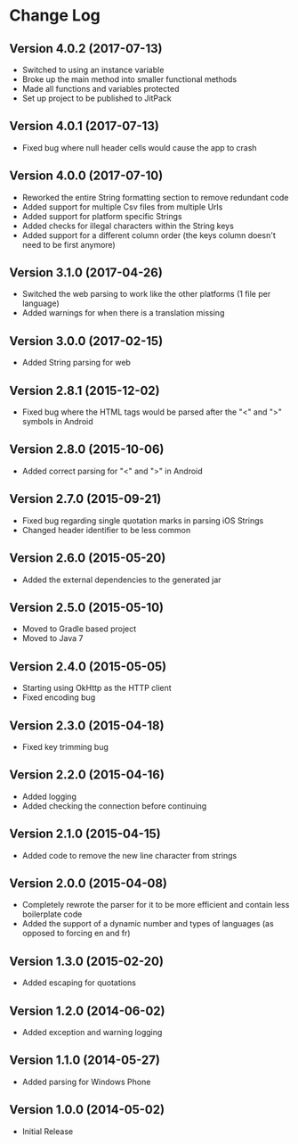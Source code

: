 # Change Log

## Version 4.0.2 (2017-07-13)
* Switched to using an instance variable
* Broke up the main method into smaller functional methods
* Made all functions and variables protected 
* Set up project to be published to JitPack

## Version 4.0.1 (2017-07-13)
* Fixed bug where null header cells would cause the app to crash

## Version 4.0.0 (2017-07-10)
* Reworked the entire String formatting section to remove redundant code
* Added support for multiple Csv files from multiple Urls
* Added support for platform specific Strings
* Added checks for illegal characters within the String keys
* Added support for a different column order (the keys column doesn't need to be first anymore) 

## Version 3.1.0 (2017-04-26)
* Switched the web parsing to work like the other platforms (1 file per language) 
* Added warnings for when there is a translation missing

## Version 3.0.0 (2017-02-15)
* Added String parsing for web

## Version 2.8.1 (2015-12-02)
* Fixed bug where the HTML tags would be parsed after the "<" and ">" symbols in Android

## Version 2.8.0 (2015-10-06)
* Added correct parsing for "<" and ">" in Android

## Version 2.7.0 (2015-09-21)
* Fixed bug regarding single quotation marks in parsing iOS Strings
* Changed header identifier to be less common 

## Version 2.6.0 (2015-05-20)
* Added the external dependencies to the generated jar

## Version 2.5.0 (2015-05-10)
* Moved to Gradle based project
* Moved to Java 7

## Version 2.4.0 (2015-05-05)
* Starting using OkHttp as the HTTP client
* Fixed encoding bug

## Version 2.3.0 (2015-04-18)
* Fixed key trimming bug

## Version 2.2.0 (2015-04-16)
* Added logging
* Added checking the connection before continuing

## Version 2.1.0 (2015-04-15)
* Added code to remove the new line character from strings

## Version 2.0.0 (2015-04-08)
* Completely rewrote the parser for it to be more efficient and contain less boilerplate code
* Added the support of a dynamic number and types of languages (as opposed to forcing en and fr)

## Version 1.3.0 (2015-02-20)
* Added escaping for quotations

## Version 1.2.0 (2014-06-02)
* Added exception and warning logging

## Version 1.1.0 (2014-05-27)
* Added parsing for Windows Phone

## Version 1.0.0 (2014-05-02)
* Initial Release